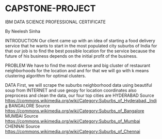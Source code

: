 # CAPSTONE-PROJECT
IBM DATA SCIENCE PROFESSIONAL CERTIFICATE

By Neelesh Sinha

INTRODUCTION
Our client came up with an idea of starting a food delivery service that he wants to start in the most
populated city suburbs of India for that our job is to find the best possible location for the service
because the future of his business depends on the initial profit of the business.

PROBLEM
We have to find the most diverse and big cluster of restaurant neighborhoods for the location and
and for that we will go with k means clustering algorithm for optimal clusters.

DATA
First, we will scrape the suburbs neighborhood data using beautiful soup from INTERNET and
use geopy for location coordinates also preprocess and clean the data, our four top cities are
HYDERABAD
Source https://commons.wikimedia.org/wiki/Category:Suburbs_of_Hyderabad,_India
BANGALORE
Source https://commons.wikimedia.org/wiki/Category:Suburbs_of_Bangalore
MUMBAI
Source https://commons.wikimedia.org/wiki/Category:Suburbs_of_Mumbai
CHENNAI
Source https://commons.wikimedia.org/wiki/Category:Suburbs_of_Chennai
